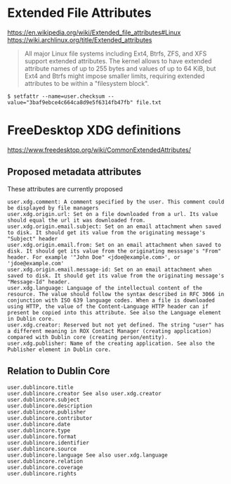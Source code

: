 # Extended File Attributes

https://en.wikipedia.org/wiki/Extended_file_attributes#Linux
https://wiki.archlinux.org/title/Extended_attributes

> All major Linux file systems including Ext4, Btrfs, ZFS, and XFS support extended attributes. The kernel allows to have extended attribute names of up to 255 bytes and values of up to 64 KiB, but Ext4 and Btrfs might impose smaller limits, requiring extended attributes to be within a "filesystem block". 


`$ setfattr --name=user.checksum --value="3baf9ebce4c664ca8d9e5f6314fb47fb" file.txt`

# FreeDesktop XDG definitions

https://www.freedesktop.org/wiki/CommonExtendedAttributes/

## Proposed metadata attributes

These attributes are currently proposed

    user.xdg.comment: A comment specified by the user. This comment could be displayed by file managers
    user.xdg.origin.url: Set on a file downloaded from a url. Its value should equal the url it was downloaded from.
    user.xdg.origin.email.subject: Set on an email attachment when saved to disk. It should get its value from the originating message's "Subject" header
    user.xdg.origin.email.from: Set on an email attachment when saved to disk. It should get its value from the originating messsage's "From" header. For example '"John Doe" <jdoe@example.com>', or 'jdoe@example.com'
    user.xdg.origin.email.message-id: Set on an email attachment when saved to disk. It should get its value from the originating message's "Message-Id" header.
    user.xdg.language: Language of the intellectual content of the resource. The value should follow the syntax described in RFC 3066 in conjunction with ISO 639 language codes. When a file is downloaded using HTTP, the value of the Content-Language HTTP header can if present be copied into this attribute. See also the Language element in Dublin core.
    user.xdg.creator: Reserved but not yet defined. The string "user" has a different meaning in ROX Contact Manager (creating application) compared with Dublin core (creating person/entity).
    user.xdg.publisher: Name of the creating application. See also the Publisher element in Dublin core.


## Relation to Dublin Core

    user.dublincore.title
    user.dublincore.creator See also user.xdg.creator
    user.dublincore.subject
    user.dublincore.description
    user.dublincore.publisher
    user.dublincore.contributor
    user.dublincore.date
    user.dublincore.type
    user.dublincore.format
    user.dublincore.identifier
    user.dublincore.source
    user.dublincore.language See also user.xdg.language
    user.dublincore.relation
    user.dublincore.coverage
    user.dublincore.rights

